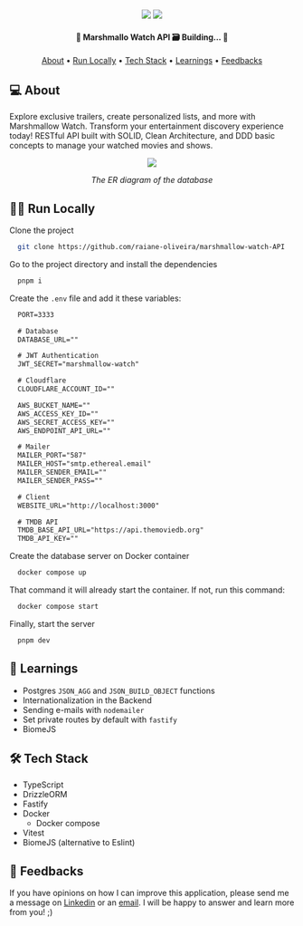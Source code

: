 <h1 align="center">
  <a  href="https://github.com/raiane-oliveira/marshmallow-watch">
			<!-- LOGO DA APLICAÇÃO -->
     <!-- <img src="https://github.![Uploading marshmallow-watch-logo.svg…]()
com/raiane-oliveira/find-a-friend-API/assets/100815627/d898fd25-a4f2-4109-be95-81a243d5ed22" /> -->
  </a>
</h1>

<!-- BADGES -->
<p align="center">
  <img src="https://badgen.net/github/last-commit/raiane-oliveira/marshmallow-watch-API" />
  <img src="https://badgen.net/github/contributors/raiane-oliveira/marshmallow-watch-API" />
</p>

<h4 align="center">
	🚧 Marshmallo Watch API 🗃️ Building... 🚧
</h4>

<p align="center">
 <a href="#-about">About</a> •
 <a href="#-run-locally">Run Locally</a> •
<!--  <a href="#-features">Features</a> • -->
 <a href="#-tech-stack">Tech Stack</a> •
 <a href="#-learnings">Learnings</a> •
 <a href="#-feedbacks">Feedbacks</a>
</p>

## 💻 About

Explore exclusive trailers, create personalized lists, and more with Marshmallow Watch. Transform your entertainment discovery experience today!
RESTful API built with SOLID, Clean Architecture, and DDD basic concepts to manage your watched movies and shows.

<!-- ER DO BANCO DE DADOS -->
<div align="center">
  <img src="https://github.com/user-attachments/assets/a0066d1d-094b-4874-92de-e7759043b5a2" />

*The ER diagram of the database*
</div>

## 👩‍💻 Run Locally

Clone the project

```bash
  git clone https://github.com/raiane-oliveira/marshmallow-watch-API
```

Go to the project directory and install the dependencies

```bash
  pnpm i
```

Create the `.env` file and add it these variables:
```txt
  PORT=3333

  # Database
  DATABASE_URL=""

  # JWT Authentication
  JWT_SECRET="marshmallow-watch"

  # Cloudflare
  CLOUDFLARE_ACCOUNT_ID=""

  AWS_BUCKET_NAME=""
  AWS_ACCESS_KEY_ID=""
  AWS_SECRET_ACCESS_KEY=""
  AWS_ENDPOINT_API_URL=""

  # Mailer
  MAILER_PORT="587"
  MAILER_HOST="smtp.ethereal.email"
  MAILER_SENDER_EMAIL=""
  MAILER_SENDER_PASS=""

  # Client
  WEBSITE_URL="http://localhost:3000"

  # TMDB API
  TMDB_BASE_API_URL="https://api.themoviedb.org"
  TMDB_API_KEY=""
```

Create the database server on Docker container

```bash
  docker compose up
```

That command it will already start the container. If not, run this command:

```bash
  docker compose start
```

Finally, start the server

```bash
  pnpm dev
```

<!-- ## 🪸 Features

- [x] DESCRIBE HERE

### 📏 Business rules

- [x] DESCRIBE HERE -->

## 📒 Learnings

- Postgres `JSON_AGG` and `JSON_BUILD_OBJECT` functions
- Internationalization in the Backend
- Sending e-mails with `nodemailer`
- Set private routes by default with `fastify`
- BiomeJS

## 🛠 Tech Stack

- TypeScript
- DrizzleORM
- Fastify
- Docker
  - Docker compose
- Vitest
- BiomeJS (alternative to Eslint)

## 🤝 Feedbacks

If you have opinions on how I can improve this application, please send me a message on <a href="https://www.linkedin.com/in/raiane-oliveira-dev">Linkedin</a> or an <a href="mailto:raiane.oliveira404@gmail.com">email</a>.
I will be happy to answer and learn more from you! ;)
